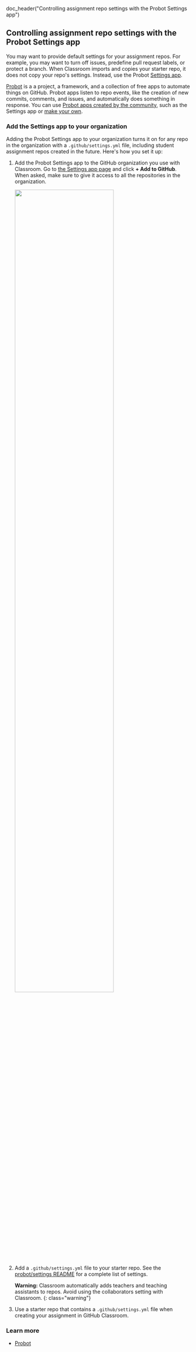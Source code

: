 doc_header("Controlling assignment repo settings with the Probot Settings app")

## Controlling assignment repo settings with the Probot Settings app

You may want to provide default settings for your assignment repos. For example, you may want to turn off issues, predefine pull request labels, or protect a branch. When Classroom imports and copies your starter repo, it does not copy your repo's settings. Instead, use the Probot [Settings app](https://probot.github.io/apps/settings/).

[Probot](https://probot.github.io/) is a a project, a framework, and a collection of free apps to automate things on GitHub. Probot apps listen to repo events, like the creation of new commits, comments, and issues, and automatically does something in response. You can use [Probot apps created by the community](https://probot.github.io/apps/), such as the Settings app or [make your own](https://probot.github.io/docs/).

### Add the Settings app to your organization

Adding the Probot Settings app to your organization turns it on for any repo in the organization with a `.github/settings.yml` file, including student assignment repos created in the future. Here's how you set it up:

1. Add the Probot Settings app to the GitHub organization you use with Classroom. Go to [the Settings app page](https://github.com/apps/settings) and click **+ Add to GitHub**. When asked, make sure to give it access to all the repositories in the organization.

   <div class="d-flex flex-justify-around">
     <img src="assets/probot-settings.gif" class="border" style="width: 75%;">
   </div>

2. Add a `.github/settings.yml` file to your starter repo. See the [probot/settings README](https://github.com/probot/settings#github-settings) for a complete list of settings.

   **Warning:** Classroom automatically adds teachers and teaching assistants to repos. Avoid using the collaborators setting with Classroom.
   {: class="warning"}

3. Use a starter repo that contains a `.github/settings.yml` file when creating your assignment in GitHub Classroom.

### Learn more

* [Probot](https://probot.github.io/)
